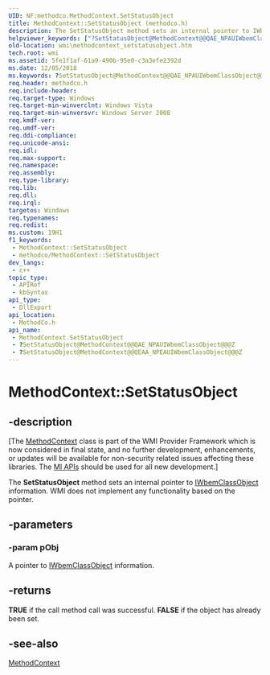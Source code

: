 ```yaml
---
UID: NF:methodco.MethodContext.SetStatusObject
title: MethodContext::SetStatusObject (methodco.h)
description: The SetStatusObject method sets an internal pointer to IWbemClassObject information. WMI does not implement any functionality based on the pointer.
helpviewer_keywords: ["?SetStatusObject@MethodContext@@QAE_NPAUIWbemClassObject@@@Z","?SetStatusObject@MethodContext@@QEAA_NPEAUIWbemClassObject@@@Z","MethodContext interface [Windows Management Instrumentation]","SetStatusObject method","MethodContext.SetStatusObject","MethodContext::SetStatusObject","SetStatusObject","SetStatusObject method [Windows Management Instrumentation]","SetStatusObject method [Windows Management Instrumentation]","MethodContext interface","methodco/MethodContext::SetStatusObject","wmi.methodcontext_setstatusobject"]
old-location: wmi\methodcontext_setstatusobject.htm
tech.root: wmi
ms.assetid: 5fe1f1af-61a9-490b-95e0-c3a3efe2392d
ms.date: 12/05/2018
ms.keywords: ?SetStatusObject@MethodContext@@QAE_NPAUIWbemClassObject@@@Z, ?SetStatusObject@MethodContext@@QEAA_NPEAUIWbemClassObject@@@Z, MethodContext interface [Windows Management Instrumentation],SetStatusObject method, MethodContext.SetStatusObject, MethodContext::SetStatusObject, SetStatusObject, SetStatusObject method [Windows Management Instrumentation], SetStatusObject method [Windows Management Instrumentation],MethodContext interface, methodco/MethodContext::SetStatusObject, wmi.methodcontext_setstatusobject
req.header: methodco.h
req.include-header: 
req.target-type: Windows
req.target-min-winverclnt: Windows Vista
req.target-min-winversvr: Windows Server 2008
req.kmdf-ver: 
req.umdf-ver: 
req.ddi-compliance: 
req.unicode-ansi: 
req.idl: 
req.max-support: 
req.namespace: 
req.assembly: 
req.type-library: 
req.lib: 
req.dll: 
req.irql: 
targetos: Windows
req.typenames: 
req.redist: 
ms.custom: 19H1
f1_keywords:
 - MethodContext::SetStatusObject
 - methodco/MethodContext::SetStatusObject
dev_langs:
 - c++
topic_type:
 - APIRef
 - kbSyntax
api_type:
 - DllExport
api_location:
 - MethodCo.h
api_name:
 - MethodContext.SetStatusObject
 - ?SetStatusObject@MethodContext@@QAE_NPAUIWbemClassObject@@@Z
 - ?SetStatusObject@MethodContext@@QEAA_NPEAUIWbemClassObject@@@Z
---
```


# MethodContext::SetStatusObject


## -description

<p class="CCE_Message">[The <a href="https://docs.microsoft.com/windows/desktop/api/methodco/nl-methodco-methodcontext">MethodContext</a> class 
    is part of the WMI Provider Framework which is now considered in final state, and no further development, 
    enhancements, or updates will be available for non-security related issues affecting these libraries. The 
    <a href="https://docs.microsoft.com/previous-versions/windows/desktop/wmi_v2/windows-management-infrastructure">MI APIs</a> should be used for all new 
    development.]

The <b>SetStatusObject</b> method sets an internal pointer to <a href="https://docs.microsoft.com/windows/desktop/api/wbemcli/nn-wbemcli-iwbemclassobject">IWbemClassObject</a> information. WMI does not implement any functionality based on the pointer.

## -parameters

### -param pObj

A pointer to <a href="https://docs.microsoft.com/windows/desktop/api/wbemcli/nn-wbemcli-iwbemclassobject">IWbemClassObject</a> information.

## -returns

<b>TRUE</b> if the call method call was successful. <b>FALSE</b> if the object has already been set.

## -see-also

<a href="https://docs.microsoft.com/windows/desktop/api/methodco/nl-methodco-methodcontext">MethodContext</a>

